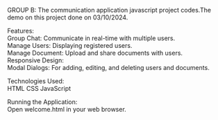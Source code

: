 GROUP B:                                                                                                                                                                                                           The communication application javascript project codes.The demo on this project done on 03/10/2024.

Features:                                                                                                                                                                                                             
Group Chat: Communicate in real-time with multiple users.                                                                                                                                                             
Manage Users: Displaying registered users.                                                                                                                                                                            
Manage Document: Upload and share documents with users.                                                                                                                                                               
Responsive Design:                                                                                                                                                                                                    
Modal Dialogs: For adding, editing, and deleting users and documents.

Technologies Used:                                                                                                                                                                                                    
HTML
CSS
JavaScript

Running the Application:                                                                                                                                                                                              
Open welcome.html in your web browser.

